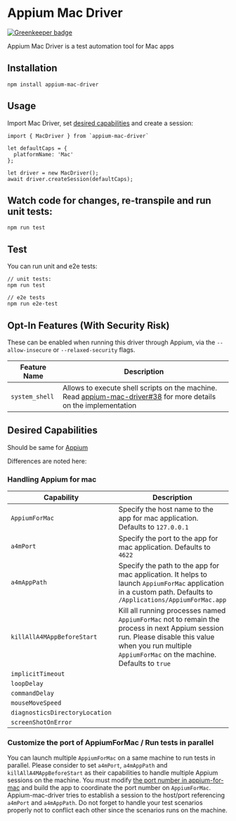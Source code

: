 Appium Mac Driver
===================

[![Greenkeeper badge](https://badges.greenkeeper.io/appium/appium-mac-driver.svg)](https://greenkeeper.io/)

Appium Mac Driver is a test automation tool for Mac apps


## Installation
```
npm install appium-mac-driver
```

## Usage
Import Mac Driver, set [desired capabilities](https://github.com/appium/appium/blob/master/docs/en/writing-running-appium/caps.md) and create a session:

```
import { MacDriver } from `appium-mac-driver`

let defaultCaps = {
  platformName: 'Mac'
};

let driver = new MacDriver();
await driver.createSession(defaultCaps);
```

## Watch code for changes, re-transpile and run unit tests:

```
npm run test
```

## Test

You can run unit and e2e tests:

```
// unit tests:
npm run test

// e2e tests
npm run e2e-test
```

## Opt-In Features (With Security Risk)
These can be enabled when running this driver through Appium, via the `--allow-insecure` or `--relaxed-security` flags.

|Feature Name|Description|
|------------|-----------|
|`system_shell`|Allows to execute shell scripts on the machine. Read [appium-mac-driver#38](https://github.com/appium/appium-mac-driver/pull/38) for more details on the implementation |

## Desired Capabilities

Should be same for [Appium](https://github.com/appium/appium/blob/master/docs/en/writing-running-appium/caps.md)

Differences are noted here:

### Handling Appium for mac


|Capability|Description|Values|
|----------|-----------|------|
| `AppiumForMac` | Specify the host name to the app for mac application. Defaults to `127.0.0.1` | e.g., `localhost` |
| `a4mPort` | Specify the port to the app for mac application. Defaults to `4622` | e.g, `4622`, `8080` |
| `a4mAppPath` | Specify the path to the app for mac application. It helps to launch `AppiumForMac` application in a custom path. Defaults to `/Applications/AppiumForMac.app` | e.g, `/Applications/CustomAppiumForMac.app` |
| `killAllA4MAppBeforeStart` | Kill all running processes named `AppiumForMac` not to remain the process in next Appium session run. Please disable this value when you run multiple `AppiumForMac` on the machine. Defaults to `true` | `false`, `true` |
| `implicitTimeout` |  | |
| `loopDelay` |  | |
| `commandDelay` |  | |
| `mouseMoveSpeed` |  | |
| `diagnosticsDirectoryLocation` |  | |
| `screenShotOnError` |  | |


### Customize the port of AppiumForMac / Run tests in parallel

You can launch multiple `AppiumForMac` on a same machine to run tests in parallel.
Please consider to set `a4mPort`, `a4mAppPath` and `killAllA4MAppBeforeStart` as their capabilities to handle multiple Appium sessions on the machine.
You must modify [the port number in appium-for-mac](https://github.com/appium/appium-for-mac/blob/2356957dc73b6275262c918ca8f4184ef4a25af0/AppiumForMac/AppiumForMacAppDelegate.m#L36) and build the app to coordinate the port number on `AppiumForMac`. Appium-mac-driver tries to establish a session to the host/port referencing `a4mPort` and `a4mAppPath`.
Do not forget to handle your test scenarios properly not to conflict each other since the scenarios runs on the machine.
